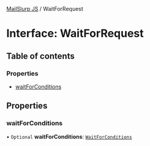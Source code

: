 [MailSlurp JS](../README.md) / WaitForRequest

# Interface: WaitForRequest

## Table of contents

### Properties

- [waitForConditions](WaitForRequest.md#waitforconditions)

## Properties

### waitForConditions

• `Optional` **waitForConditions**: [`WaitForConditions`](WaitForConditions.md)
